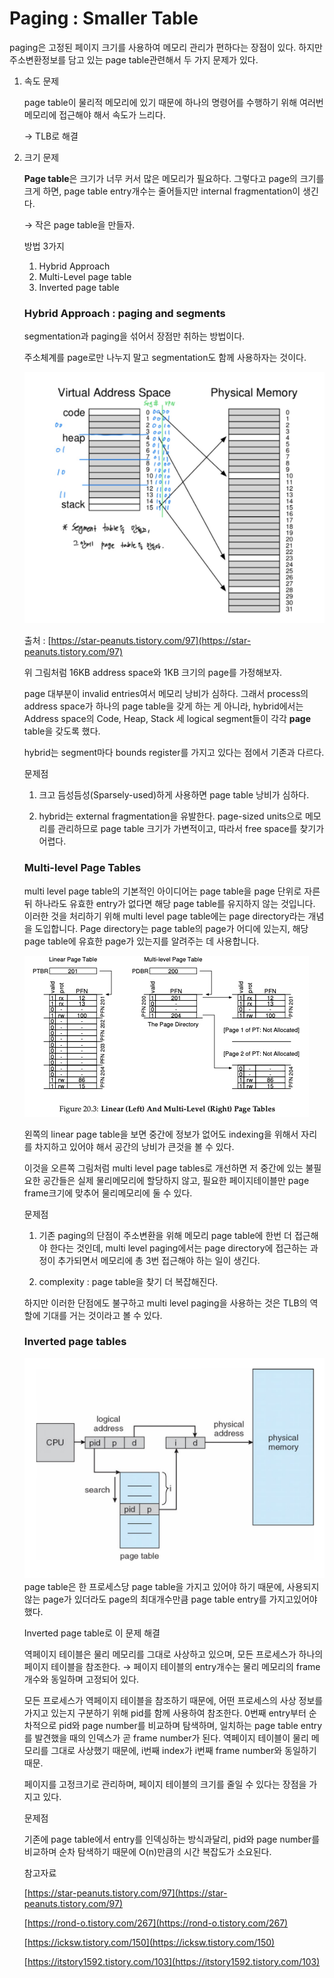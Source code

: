 # Paging : Smaller Table

paging은 고정된 페이지 크기를 사용하여 메모리 관리가 편하다는 장점이 있다. 하지만 주소변환정보를 담고 있는 page table관련해서 두 가지 문제가 있다.

1. 속도 문제
    
    page table이 물리적 메모리에 있기 때문에 하나의 명령어를 수행하기 위해 여러번 메모리에 접근해야 해서 속도가 느리다.
    
    → TLB로 해결
    
2. 크기 문제
    
    **Page table**은 크기가 너무 커서 많은 메모리가 필요하다. 그렇다고 page의 크기를 크게 하면, page table entry개수는 줄어들지만 internal fragmentation이 생긴다. 
    
    → 작은 page table을 만들자.
    
    방법 3가지
    
    1. Hybrid Approach
    2. Multi-Level page table
    3. Inverted page table
    
    ### Hybrid Approach : paging and segments
    
    segmentation과 paging을 섞어서 장점만 취하는 방법이다.
    
    주소체계를 page로만 나누지 말고 segmentation도 함께 사용하자는 것이다.
    
    ![Untitled](images/SmallerTable1.png)
    
    출처 : [https://star-peanuts.tistory.com/97](https://star-peanuts.tistory.com/97)
    
    위 그림처럼 16KB address space와 1KB 크기의 page를 가정해보자.
    
    page 대부분이 invalid entries여서 메모리 낭비가 심하다. 그래서 process의 address space가 하나의 page table을 갖게 하는 게 아니라, hybrid에서는 Address space의 Code, Heap, Stack 세 logical segment들이 각각 **page** table을 갖도록 했다.
    
    hybrid는 segment마다 bounds register를 가지고 있다는 점에서 기존과 다르다.
    
    문제점
    
    1. 크고 듬성듬성(Sparsely-used)하게 사용하면 page table 낭비가 심하다.
    
    2. hybrid는 external fragmentation을 유발한다. page-sized units으로 메모리를 관리하므로 page table 크기가 가변적이고, 따라서 free space를 찾기가 어렵다.
    
    ### **Multi-level Page Tables**
    
    multi level page table의 기본적인 아이디어는 page table을 page 단위로 자른 뒤 하나라도 유효한 entry가 없다면 해당 page table를 유지하지 않는 것입니다. 이러한 것을 처리하기 위해 multi level page table에는 page directory라는 개념을 도입합니다. Page directory는 page table의 page가 어디에 있는지, 해당 page table에 유효한 page가 있는지를 알려주는 데 사용합니다.
    
    ![Untitled](images/SmallerTable2.png)
    
    왼쪽의 linear page table을 보면 중간에 정보가 없어도 indexing을 위해서 자리를 차지하고 있어야 해서 공간의 낭비가 큰것을 볼 수 있다.
    
    이것을 오른쪽 그림처럼 multi level page tables로 개선하면 저 중간에 있는 불필요한 공간들은 실제 물리메모리에 할당하지 않고, 필요한 페이지테이블만 page frame크기에 맞추어 물리메모리에 둘 수 있다.
    
    문제점
    
    1. 기존 paging의 단점이 주소변환을 위해 메모리 page table에 한번 더 접근해야 한다는 것인데, multi level paging에서는 page directory에 접근하는 과정이 추가되면서 메모리에 총 3번 접근해야 하는 일이 생긴다.
    
    2. complexity : page table을 찾기 더 복잡해진다.
    
    하지만 이러한 단점에도 불구하고 multi level paging을 사용하는 것은 TLB의 역할에 기대를 거는 것이라고 볼 수 있다.
    
    ### Inverted page tables
    
   ![Untitled](images/SmallerTable3.png)
     page table은 한 프로세스당 page table을 가지고 있어야 하기 때문에, 사용되지 않는 page가 있더라도 page의 최대개수만큼 page table entry를 가지고있어야했다.
    
    Inverted page table로 이 문제 해결
    
    역페이지 테이블은 물리 메모리를 그대로 사상하고 있으며, 모든 프로세스가 하나의 페이지 테이블을 참조한다. → 페이지 테이블의 entry개수는 물리 메모리의 frame 개수와 동일하며 고정되어 있다.
    
    모든 프로세스가 역페이지 테이블을 참조하기 때문에, 어떤 프로세스의 사상 정보를 가지고 있는지 구분하기 위해 pid를 함께 사용하여 참조한다. 0번째 entry부터 순차적으로 pid와 page number를 비교하며 탐색하며, 일치하는 page table entry를 발견했을 때의 인덱스가 곧 frame number가 된다. 역페이지 테이블이 물리 메모리를 그대로 사상했기 때문에, i번째 index가 i번째 frame number와 동일하기 때문. 
    
    페이지를 고정크기로 관리하며, 페이지 테이블의 크기를 줄일 수 있다는 장점을 가지고 있다.
    
    문제점
    
    기존에 page table에서 entry를 인덱싱하는 방식과달리, pid와 page number를 비교하며 순차 탐색하기 때문에 O(n)만큼의 시간 복잡도가 소요된다. 

    
    참고자료
    
    [https://star-peanuts.tistory.com/97](https://star-peanuts.tistory.com/97)
    
    [https://rond-o.tistory.com/267](https://rond-o.tistory.com/267)
    
    [https://icksw.tistory.com/150](https://icksw.tistory.com/150)
    
    [https://itstory1592.tistory.com/103](https://itstory1592.tistory.com/103)
